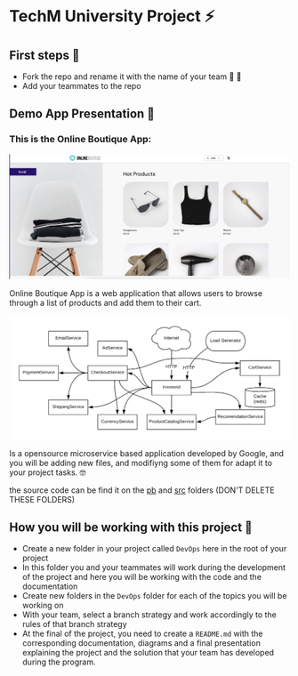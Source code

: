 # TechM University Project ⚡️

## First steps 📌

- Fork the repo and rename it with the name of your team 🦾 🍴
- Add your teammates to the repo


## Demo App Presentation 🤖

### This is the Online Boutique App:

![](/docs/img/frontdemo.png)

Online Boutique App is a web application that allows users to browse through a list of products and add them to their cart.

![](/docs/img/architecture-diagram.png)

Is a opensource microservice based application developed by Google, and you will be adding new files, and modifiyng some of them for adapt it to your project tasks. 🤓

the source code can be find it on the [pb](/pb/) and [src](/src/) folders (DON'T DELETE THESE FOLDERS)


## How you will be working with this project 🚀

- Create a new folder in your project called `DevOps` here in the root of your project
- In this folder you and your teammates will work during the development of the project and here you will be working with the code and the documentation
- Create new folders in the `DevOps` folder for each of the topics you will be working on
- With your team, select a branch strategy and work accordingly to the rules of that branch strategy
- At the final of the project, you need to create a `README.md` with the corresponding documentation, diagrams and a final presentation explaining the project and the solution that your team has developed during the program.



